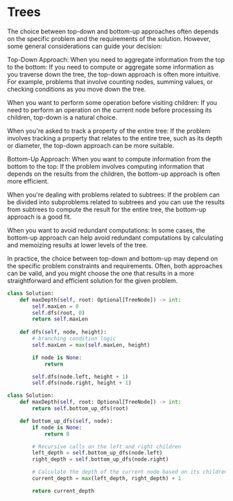# Trees

The choice between top-down and bottom-up approaches often depends on the specific problem and the requirements of the solution. However, some general considerations can guide your decision:

Top-Down Approach:
When you need to aggregate information from the top to the bottom: If you need to compute or aggregate some information as you traverse down the tree, the top-down approach is often more intuitive. For example, problems that involve counting nodes, summing values, or checking conditions as you move down the tree.

When you want to perform some operation before visiting children: If you need to perform an operation on the current node before processing its children, top-down is a natural choice.

When you're asked to track a property of the entire tree: If the problem involves tracking a property that relates to the entire tree, such as its depth or diameter, the top-down approach can be more suitable.

Bottom-Up Approach:
When you want to compute information from the bottom to the top: If the problem involves computing information that depends on the results from the children, the bottom-up approach is often more efficient.

When you're dealing with problems related to subtrees: If the problem can be divided into subproblems related to subtrees and you can use the results from subtrees to compute the result for the entire tree, the bottom-up approach is a good fit.

When you want to avoid redundant computations: In some cases, the bottom-up approach can help avoid redundant computations by calculating and memoizing results at lower levels of the tree.

In practice, the choice between top-down and bottom-up may depend on the specific problem constraints and requirements. Often, both approaches can be valid, and you might choose the one that results in a more straightforward and efficient solution for the given problem.

``` python
class Solution:
    def maxDepth(self, root: Optional[TreeNode]) -> int:
        self.maxLen = 0
        self.dfs(root, 0)
        return self.maxLen
    
    def dfs(self, node, height):
        # branching condition logic
        self.maxLen = max(self.maxLen, height)

        if node is None:
            return

        self.dfs(node.left, height + 1)
        self.dfs(node.right, height + 1)

class Solution:
    def maxDepth(self, root: Optional[TreeNode]) -> int:
        return self.bottom_up_dfs(root)

    def bottom_up_dfs(self, node):
        if node is None:
            return 0

        # Recursive calls on the left and right children
        left_depth = self.bottom_up_dfs(node.left)
        right_depth = self.bottom_up_dfs(node.right)

        # Calculate the depth of the current node based on its children
        current_depth = max(left_depth, right_depth) + 1

        return current_depth
```
